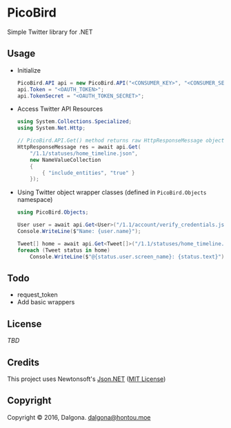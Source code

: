 # PicoBird
Simple Twitter library for .NET

## Usage

* Initialize

  ```cs
  PicoBird.API api = new PicoBird.API("<CONSUMER_KEY>", "<CONSUMER_SECRET>");
  api.Token = "<OAUTH_TOKEN>";
  api.TokenSecret = "<OAUTH_TOKEN_SECRET>";
  ```

* Access Twitter API Resources

  ```cs
  using System.Collections.Specialized;
  using System.Net.Http;
  
  // PicoBird.API.Get() method returns raw HttpResponseMessage objects.
  HttpResponseMessage res = await api.Get(
      "/1.1/statuses/home_timeline.json",
      new NameValueCollection
      {
          { "include_entities", "true" }
      });
  ```
  
* Using Twitter object wrapper classes (defined in `PicoBird.Objects` namespace)

  ```cs
  using PicoBird.Objects;
  
  User user = await api.Get<User>("/1.1/account/verify_credentials.json");
  Console.WriteLine($"Name: {user.name}");
  
  Tweet[] home = await api.Get<Tweet[]>("/1.1/statuses/home_timeline.json");
  foreach (Tweet status in home)
      Console.WriteLine($"@{status.user.screen_name}: {status.text}");
  ```

## Todo

* request_token
* Add basic wrappers

## License

*TBD*

## Credits

This project uses Newtonsoft's [Json.NET](http://www.newtonsoft.com/json) ([MIT License](https://github.com/JamesNK/Newtonsoft.Json/blob/master/LICENSE.md))

## Copyright

Copyright &copy; 2016, Dalgona. <dalgona@hontou.moe>
